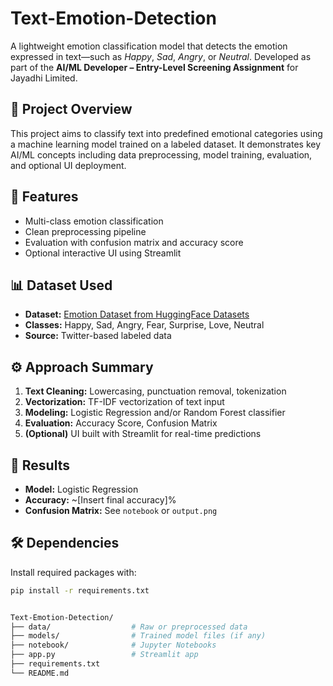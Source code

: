 # Text-Emotion-Detection

A lightweight emotion classification model that detects the emotion expressed in text—such as *Happy*, *Sad*, *Angry*, or *Neutral*. Developed as part of the **AI/ML Developer – Entry-Level Screening Assignment** for Jayadhi Limited.

## 🚀 Project Overview

This project aims to classify text into predefined emotional categories using a machine learning model trained on a labeled dataset. It demonstrates key AI/ML concepts including data preprocessing, model training, evaluation, and optional UI deployment.

## 🧠 Features

- Multi-class emotion classification
- Clean preprocessing pipeline
- Evaluation with confusion matrix and accuracy score
- Optional interactive UI using Streamlit

## 📊 Dataset Used

- **Dataset:** [Emotion Dataset from HuggingFace Datasets](https://huggingface.co/datasets/dair-ai/emotion)  
- **Classes:** Happy, Sad, Angry, Fear, Surprise, Love, Neutral  
- **Source:** Twitter-based labeled data

## ⚙️ Approach Summary

1. **Text Cleaning:** Lowercasing, punctuation removal, tokenization  
2. **Vectorization:** TF-IDF vectorization of text input  
3. **Modeling:** Logistic Regression and/or Random Forest classifier  
4. **Evaluation:** Accuracy Score, Confusion Matrix  
5. **(Optional)** UI built with Streamlit for real-time predictions

## 📝 Results

- **Model:** Logistic Regression  
- **Accuracy:** ~[Insert final accuracy]%  
- **Confusion Matrix:** See `notebook` or `output.png`

## 🛠️ Dependencies

Install required packages with:

```bash
pip install -r requirements.txt


Text-Emotion-Detection/
├── data/                  # Raw or preprocessed data
├── models/                # Trained model files (if any)
├── notebook/              # Jupyter Notebooks
├── app.py                 # Streamlit app
├── requirements.txt
└── README.md
